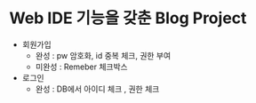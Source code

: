 # Web IDE 기능을 갖춘 Blog Project
- 회원가입  
  - 완성 : pw 암호화, id 중복 체크, 권한 부여
  - 미완성 : Remeber 체크박스
- 로그인
  - 완성 : DB에서 아이디 체크 , 권한 체크